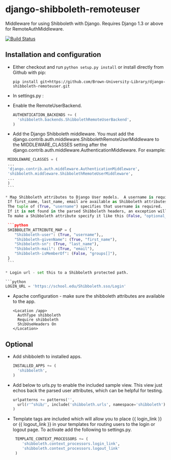 django-shibboleth-remoteuser 
============================

Middleware for using Shibboleth with Django.  Requires Django 1.3 or above for RemoteAuthMiddleware.

[![Build Status](https://secure.travis-ci.org/Brown-University-Library/django-shibboleth-remoteuser.png?branch=master)](http://travis-ci.org/Brown-University-Library/django-shibboleth-remoteuser)

Installation and configuration
------
 * Either checkout and run ```python setup.py install``` or install directly from Github with pip:

   ```
   pip install git+https://github.com/Brown-University-Library/django-shibboleth-remoteuser.git
   ```
 
 * In settings.py :
 
  * Enable the RemoteUserBackend.
    
    ```python
    AUTHENTICATION_BACKENDS += (
      'shibboleth.backends.ShibbolethRemoteUserBackend',
    )
    ```

  * Add the Django Shibboleth middleware.
    You must add the django.contrib.auth.middleware.ShibbolethRemoteUserMiddleware to the MIDDLEWARE_CLASSES setting after the django.contrib.auth.middleware.AuthenticationMiddleware.
    For example:

   ```python
    MIDDLEWARE_CLASSES = (
    ...
    'django.contrib.auth.middleware.AuthenticationMiddleware',
    'shibboleth.middleware.ShibbolethRemoteUserMiddleware',
    ...
    )
    ```

  * Map Shibboleth attributes to Django User models.  A username is required.  
    If first_name, last_name, email are available as Shibboleth attributes they will be used to populate the Django User object.  
    The tuple of (True, "username") specifies that username is required.
    If it is not found in the parsed Shibboleth headers, an exception will be raised.
    To make a Shibboleth attribute specify it like this (False, "optional_attribute).  

    ```python   
    SHIBBOLETH_ATTRIBUTE_MAP = {
       "Shibboleth-user": (True, "username"),,
       "Shibboleth-givenName": (True, "first_name"),
       "Shibboleth-sn": (True, "last_name"),
       "Shibboleth-mail": (True, "email"),
       "Shibboleth-isMemberOf": (False, "groups[]"),
    }
    ```
    
  * Login url - set this to a Shibboleth protected path.  
   
   ```python
   LOGIN_URL = 'https://school.edu/Shibboleth.sso/Login'
   ```

 * Apache configuration - make sure the shibboleth attributes are available to the app. 
   
    ```    
    <Location /app>
      AuthType shibboleth
      Require shibboleth
      ShibUseHeaders On
    </Location>
    ```

Optional
--------
 * Add shibboleth to installed apps.  

    ```python
    INSTALLED_APPS += (
      'shibboleth',
    )
    ```

 * Add below to urls.py to enable the included sample view.  This view just echos back the parsed user attributes, which can be helpful for testing.

    ```python
    urlpatterns += patterns('',
      url(r'^shib/', include('shibboleth.urls', namespace='shibboleth')),
    )
    ```

 * Template tags are included which will allow you to place {{ login_link }} or {{ logout_link }} in your templates for routing users to the login or logout page.  To activate add the following to settings.py.
   
   ```python
    TEMPLATE_CONTEXT_PROCESSORS += (
       'shibboleth.context_processors.login_link',
       'shibboleth.context_processors.logout_link'
    )
   ```

 
